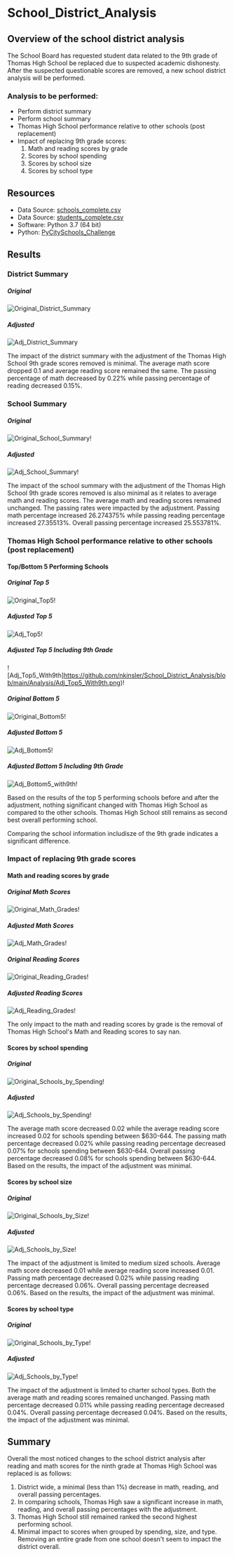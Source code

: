 # School_District_Analysis

## Overview of the school district analysis
The School Board has requested student data related to the 9th grade of Thomas High School be replaced due to suspected academic dishonesty.  After the suspected questionable scores are removed, a new school district analysis will be performed.

### Analysis to be performed:
- Perform district summary
- Perform school summary
- Thomas High School performance relative to other schools (post replacement)
- Impact of replacing 9th grade scores:
  1. Math and reading scores by grade
  2. Scores by school spending
  3. Scores by school size
  4. Scores by school type

## Resources
- Data Source: [schools_complete.csv](https://github.com/nkinsler/School_District_Analysis/blob/main/Resources/schools_complete.csv)
- Data Source: [students_complete.csv](https://github.com/nkinsler/School_District_Analysis/blob/main/Resources/schools_complete.csv)
- Software: Python 3.7 (64 bit)
- Python: [PyCitySchools_Challenge](https://github.com/nkinsler/School_District_Analysis/blob/main/PyCitySchools_Challenge.ipynb)

## Results

### District Summary

##### Original
![Original_District_Summary](https://github.com/nkinsler/School_District_Analysis/blob/main/Analysis/Original_District_Summary.png)

##### Adjusted
![Adj_District_Summary](https://github.com/nkinsler/School_District_Analysis/blob/main/Analysis/Adj_District_Summary.png)

The impact of the district summary with the adjustment of the Thomas High School 9th grade scores removed is minimal.  The average math score dropped 0.1 and average reading score remained the same.  The passing percentage of math decreased by 0.22% while passing percentage of reading decreased 0.15%.

### School Summary

##### Original
![Original_School_Summary](https://github.com/nkinsler/School_District_Analysis/blob/main/Analysis/Original_School_Summary.png)!
##### Adjusted
![Adj_School_Summary](https://github.com/nkinsler/School_District_Analysis/blob/main/Analysis/Adj_School_Summary.png)!

The impact of the school summary with the adjustment of the Thomas High School 9th grade scores removed is also minimal as it relates to average math and reading scores.  The average math and reading scores remained unchanged.  The passing rates were impacted by the adjustment.  Passing math percentage increased 26.274375% while passing reading percentage increased 27.35513%.  Overall passing percentage increased 25.553781%.

### Thomas High School performance relative to other schools (post replacement)

#### Top/Bottom 5 Performing Schools

##### Original Top 5
![Original_Top5](https://github.com/nkinsler/School_District_Analysis/blob/main/Analysis/Original_Top5.png)!
##### Adjusted Top 5
![Adj_Top5](https://github.com/nkinsler/School_District_Analysis/blob/main/Analysis/Adj_Top5.png)!
##### Adjusted Top 5 Including 9th Grade
![Adj_Top5_With9th]https://github.com/nkinsler/School_District_Analysis/blob/main/Analysis/Adj_Top5_With9th.png)!

##### Original Bottom 5
![Original_Bottom5](https://github.com/nkinsler/School_District_Analysis/blob/main/Analysis/Original_Bottom5.png)!
##### Adjusted Bottom 5
![Adj_Bottom5](https://github.com/nkinsler/School_District_Analysis/blob/main/Analysis/Adj_Bottom5.png)!
##### Adjusted Bottom 5 Including 9th Grade
![Adj_Bottom5_with9th](https://github.com/nkinsler/School_District_Analysis/blob/main/Analysis/Adj_Bottom5_With9th.png)!

Based on the results of the top 5 performing schools before and after the adjustment, nothing significant changed with Thomas High School as compared to the other schools.  Thomas High School still remains as second best overall performing school.

Comparing the school information includisze of the 9th grade indicates a significant difference.

### Impact of replacing 9th grade scores

#### Math and reading scores by grade

##### Original Math Scores
![Original_Math_Grades](https://github.com/nkinsler/School_District_Analysis/blob/main/Analysis/Original_Math_Grades.png)!
##### Adjusted Math Scores
![Adj_Math_Grades](https://github.com/nkinsler/School_District_Analysis/blob/main/Analysis/Adj_Math_Grades.png)!

##### Original Reading Scores
![Original_Reading_Grades](https://github.com/nkinsler/School_District_Analysis/blob/main/Analysis/Original_Reading_Scores.png)!
##### Adjusted Reading Scores
![Adj_Reading_Grades](https://github.com/nkinsler/School_District_Analysis/blob/main/Analysis/Adj_Reading_Scores.png)!

The only impact to the math and reading scores by grade is the removal of Thomas High School's Math and Reading scores to say nan.

#### Scores by school spending

##### Original
![Original_Schools_by_Spending](https://github.com/nkinsler/School_District_Analysis/blob/main/Analysis/Original_Scores_by_School_Spending.png)!
##### Adjusted
![Adj_Schools_by_Spending](https://github.com/nkinsler/School_District_Analysis/blob/main/Analysis/Adj_Scores_by_School_Spending.png)!

The average math score decreased 0.02 while the average reading score increased 0.02 for schools spending between $630-644.  The passing math percentage decreased 0.02% while passing reading percentage decreased 0.07% for schools spending between $630-644.  Overall passing percentage decreased 0.08% for schools spending between $630-644.  Based on the results, the impact of the adjustment was minimal.

#### Scores by school size

##### Original
![Original_Schools_by_Size](https://github.com/nkinsler/School_District_Analysis/blob/main/Analysis/Original_Scores_by_School_Size2.png)!
##### Adjusted
![Adj_Schools_by_Size](https://github.com/nkinsler/School_District_Analysis/blob/main/Analysis/Adj_Scores_by_School_Size.png)!

The impact of the adjustment is limited to medium sized schools.  Average math score decreased 0.01 while average reading score increased 0.01.  Passing math percentage decreased 0.02% while passing reading percentage decreased 0.06%.  Overall passing percentage decreased 0.06%.  Based on the results, the impact of the adjustment was minimal.

#### Scores by school type

##### Original
![Original_Schools_by_Type](https://github.com/nkinsler/School_District_Analysis/blob/main/Analysis/Original_Scores_by_School_Type.png)!
##### Adjusted
![Adj_Schools_by_Type](https://github.com/nkinsler/School_District_Analysis/blob/main/Analysis/Adj_Scores_by_School_Type.png)!

The impact of the adjustment is limited to charter school types.  Both the average math and reading scores remained unchanged. Passing math percentage decreased 0.01% while passing reading percentage decreased 0.04%.  Overall passing percentage decreased 0.04%.  Based on the results, the impact of the adjustment was minimal. 

## Summary

Overall the most noticed changes to the school district analysis after reading and math scores for the ninth grade at Thomas High School was replaced is as follows:
1. District wide, a minimal (less than 1%) decrease in math, reading, and overall passing percentages.
2. In comparing schools, Thomas High saw a significant increase in math, reading, and overall passing percentages with the adjustment.
3. Thomas High School still remained ranked the second highest performing school.
4. Minimal impact to scores when grouped by spending, size, and type.  Removing an entire grade from one school doesn't seem to impact the district overall.


